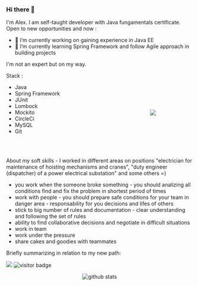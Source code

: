 ### Hi there 👋

<!--
**naglec13/naglec13** is a ✨ _special_ ✨ repository because its `README.md` (this file) appears on your GitHub profile.

Here are some ideas to get you started:

- 🔭 I’m currently working on experiencing in Java EE
- 🌱 I’m currently learning Spring Framework and building projects via Agile approach
- 👯 I’m looking to collaborate on ...
- 🤔 I’m looking for help with ...
- 💬 Ask me about ...
- 📫 How to reach me: ...
- 😄 Pronouns: ...
- ⚡ Fun fact: ...
-->


 I'm Alex. I am self-taught developer with Java fungamentals certificate. Open to new opportunities and now :
 
- 🔭 I’m currently working on gaining experience in Java EE
- 🌱 I’m currently learning Spring Framework and follow Agile approach in building projects

I'm not an expert but on my way.
<p>
<img src='https://media.giphy.com/media/vzO0Vc8b2VBLi/source.gif' align='right'
     vspace='100' hspace='100'>

Stack : 
 - Java 
 - Spring Framework
 - JUnit
 - Lombock
 - Mockito
 - CircleCi
 - MySQL 
 - Git
</p>

<br>
<br>

 About my soft skills - I worked in different areas on positions "electrician for maintenance of hoisting mechanisms and cranes", "duty engineer (dispatcher) of a power electrical substation" and some others =) 
 - you work when the someone broke something - you should analizing all conditions find and fix the problem in shortest period of times
 - work with people - you should prepare safe conditions for your team  in danger area - responsability for you decisions and lifes of others 
- stick to big number of rules and documentation  - clear understanding and following the set of rules 
- ability to find collaborative decisions and negotiate in difficult situations 
- work in team
 - work under the pressure
 - share cakes and goodies with teammates

 Briefly summarizing in relation to my new path:
 
<img src='https://media.giphy.com/media/BuReg1EyvWaac/giphy.gif'>
<img src='https://visitor-badge.glitch.me/badge?page_id=naglec13.naglec13' alt= 'visitor badge'>


<p align = 'center'>
  <img src="https://github-readme-stats.vercel.app/api/?username=naglec13&show_icons=true&title_color=fffffff&icon_color=000000&text_color=000000" alt="github stats"/></br>
</p>

